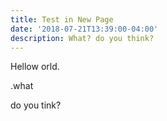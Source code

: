 ```yaml
---
title: Test in New Page
date: '2018-07-21T13:39:00-04:00'
description: What? do you think?
---
```

Hellow orld.



.what

do you tink?
